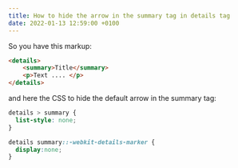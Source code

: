 ```yaml
---
title: How to hide the arrow in the summary tag in details tag
date: 2022-01-13 12:59:00 +0100
---
```




So you have this markup:

```html
<details>
    <summary>Title</summary>
    <p>Text .... </p>
</details>
```

and here the CSS to hide the default arrow in the summary tag:

```css
details > summary {
  list-style: none;
}

details summary::-webkit-details-marker {
  display:none;
}
```

